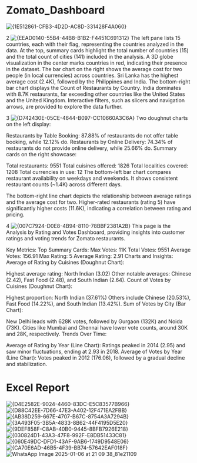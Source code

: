 # Zomato_Dashboard
![{1E512861-CFB3-4D2D-AC8D-331428F4A060}](https://github.com/user-attachments/assets/ee711454-3cc6-44b1-98a2-0c00f24bd07b)


2
![{EEAD0140-55B4-44B8-B1B2-F4451C691312}](https://github.com/user-attachments/assets/0da2f653-0cb0-4046-9f33-4d4a7bbecbf2)
The left pane lists 15 countries, each with their flag, representing the countries analyzed in the data.
At the top, summary cards highlight the total number of countries (15) and the total count of cities (141) included in the analysis.
A 3D globe visualization in the center marks countries in red, indicating their presence in the dataset.
The bar chart on the right shows the average cost for two people (in local currencies) across countries. Sri Lanka has the highest average cost (2.4K), followed by the Philippines and India.
The bottom-right bar chart displays the Count of Restaurants by Country. India dominates with 8.7K restaurants, far exceeding other countries like the United States and the United Kingdom.
Interactive filters, such as slicers and navigation arrows, are provided to explore the data further.

3
![{D742430E-05CE-4644-B097-CC10660A3C6A}](https://github.com/user-attachments/assets/9342c555-b971-4068-83ab-88916ac54482)
Two doughnut charts on the left display:

Restaurants by Table Booking: 87.88% of restaurants do not offer table booking, while 12.12% do.
Restaurants by Online Delivery: 74.34% of restaurants do not provide online delivery, while 25.66% do.
Summary cards on the right showcase:

Total restaurants: 9551
Total cuisines offered: 1826
Total localities covered: 1208
Total currencies in use: 12
The bottom-left bar chart compares restaurant availability on weekdays and weekends. It shows consistent restaurant counts (~1.4K) across different days.

The bottom-right line chart depicts the relationship between average ratings and the average cost for two. Higher-rated restaurants (rating 5) have significantly higher costs (11.6K), indicating a correlation between rating and pricing.


4
![{007C7924-D0E8-4B94-8110-78BBF2381A2B}](https://github.com/user-attachments/assets/f91815e5-4104-4e7f-a0d5-6a258b0c9a13)
This page is the Analysis by Rating and Votes Dashboard, providing insights into customer ratings and voting trends for Zomato restaurants.

Key Metrics:
Top Summary Cards:
Max Votes: 11K
Total Votes: 9551
Average Votes: 156.91
Max Rating: 5
Average Rating: 2.91
Charts and Insights:
Average of Rating by Cuisines (Doughnut Chart):

Highest average rating: North Indian (3.02)
Other notable averages: Chinese (2.42), Fast Food (2.48), and South Indian (2.64).
Count of Votes by Cuisines (Doughnut Chart):

Highest proportion: North Indian (37.61%)
Others include Chinese (20.53%), Fast Food (14.22%), and South Indian (13.42%).
Sum of Votes by City (Bar Chart):

New Delhi leads with 628K votes, followed by Gurgaon (132K) and Noida (73K).
Cities like Mumbai and Chennai have lower vote counts, around 30K and 28K, respectively.
Trends Over Time:

Average of Rating by Year (Line Chart):
Ratings peaked in 2014 (2.95) and saw minor fluctuations, ending at 2.93 in 2018.
Average of Votes by Year (Line Chart):
Votes peaked in 2012 (176.06), followed by a gradual decline and stabilization.


# Excel Report

![{D4E2582E-9024-4460-83DC-E5C83577B966}](https://github.com/user-attachments/assets/501ba426-b7b8-426e-bc3a-a3814f72ad69)
![{D88C42EE-7D66-47E3-A402-12F471EA2FBB}](https://github.com/user-attachments/assets/2ca3c840-32c8-492c-84bb-48bf13f91b25)
![{AB38D259-667E-4707-B67C-8754A3A7294B}](https://github.com/user-attachments/assets/9fe334f1-be4e-4294-971c-e67d3e17c046)
![{3A493F05-3B5A-4833-8B62-44F4195D5E20}](https://github.com/user-attachments/assets/f53d3a39-4045-4300-9aff-37a0d61b9911)
![{9DEF858F-C8AB-40B0-9445-8BFB7926E218}](https://github.com/user-attachments/assets/b2500115-8a95-495a-b4cf-cf190d2ae76c)
![{030824D1-43A3-47F8-992F-E8DB51433C81}](https://github.com/user-attachments/assets/dd5ff5bc-d96d-49f2-b46b-ed0b8a41d268)
![{060E49DC-DFD1-43AF-9AB6-1749D9548E06}](https://github.com/user-attachments/assets/fbf19740-424c-4c8c-8447-c60ba0a49b33)
![{CA70E6AD-46B5-4F39-BB74-57642EAF018F}](https://github.com/user-attachments/assets/5a868a97-516d-405a-ad64-ef0809f2adfb)
![WhatsApp Image 2025-01-06 at 21 09 38_81e21109](https://github.com/user-attachments/assets/86e6d91e-858d-45b9-b61f-1f394cd84b83)


